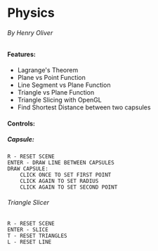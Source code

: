 # Physics
###### By Henry Oliver

#### Features:
	
- Lagrange's Theorem
- Plane vs Point Function
- Line Segment vs Plane Function
- Triangle vs Plane Function
- Triangle Slicing with OpenGL
- Find Shortest Distance between two capsules

#### Controls:

##### Capsule:
	R - RESET SCENE
	ENTER - DRAW LINE BETWEEN CAPSULES
	DRAW CAPSULE:
		CLICK ONCE TO SET FIRST POINT
		CLICK AGAIN TO SET RADIUS
		CLICK AGAIN TO SET SECOND POINT
###### Triangle Slicer
	R - RESET SCENE
	ENTER - SLICE
	T - RESET TRIANGLES
	L - RESET LINE